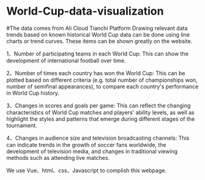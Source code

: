 # World-Cup-data-visualization
#The data comes from Ali Cloud Tianchi Platform
Drawing relevant data trends based on known historical World Cup data can be done using line charts or trend curves. These items can be shown greatly on the website.

1、Number of participating teams in each World Cup: This can show the development of international football over time.

2、Number of times each country has won the World Cup: This can be plotted based on different criteria (e.g. total number of championships won, number of semifinal appearances), to compare each country's performance in World Cup history.

3、Changes in scores and goals per game: This can reflect the changing characteristics of World Cup matches and players' ability levels, as well as highlight the styles and patterns that emerge during different stages of the tournament.

4、Changes in audience size and television broadcasting channels: This can indicate trends in the growth of soccer fans worldwide, the development of television media, and changes in traditional viewing methods such as attending live matches.

We use Vue、html、css、Javascript to complish this webpage.
